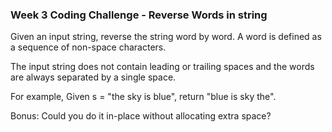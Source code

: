 ### Week 3 Coding Challenge - Reverse Words in string

Given an input string, reverse the string word by word. A word is defined as a sequence of non-space characters.

The input string does not contain leading or trailing spaces and the words are always separated by a single space.

For example,
Given s = "the sky is blue",
return "blue is sky the".

Bonus: Could you do it in-place without allocating extra space?
